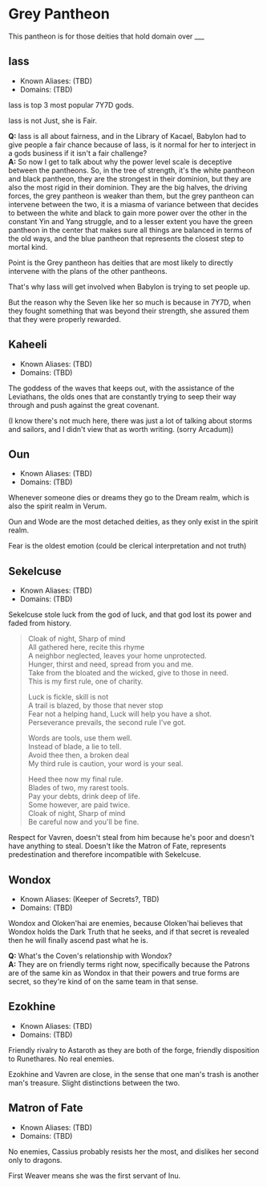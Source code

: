 # Grey Pantheon

This pantheon is for those deities that hold domain over ___

## Iass

* Known Aliases: (TBD)
* Domains: (TBD)

Iass is top 3 most popular 7Y7D gods.

Iass is not Just, she is Fair.


**Q:** Iass is all about fairness, and in the Library of Kacael, Babylon had to give people a fair chance because of Iass, is it normal for her to interject in a gods business if it isn't a fair challenge?<br>
**A:** So now I get to talk about why the power level scale is deceptive between the pantheons. So, in the tree of strength, it's the white pantheon and black pantheon, they are the strongest in their dominion, but they are also the most rigid in their dominion. They are the big halves, the driving forces, the grey pantheon is weaker than them, but the grey pantheon can intervene between the two, it is a miasma of variance between that decides to between the white and black to gain more power over the other in the constant Yin and Yang struggle, and to a lesser extent you have the green pantheon in the center that makes sure all things are balanced in terms of the old ways, and the blue pantheon that represents the closest step to mortal kind.

Point is the Grey pantheon has deities that are most likely to directly intervene with the plans of the other pantheons.

That's why Iass will get involved when Babylon is trying to set people up.


But the reason why the Seven like her so much is because in 7Y7D, when they fought something that was beyond their strength, she assured them that they were properly rewarded.


## Kaheeli

* Known Aliases: (TBD)
* Domains: (TBD)

The goddess of the waves that keeps out, with the assistance of the Leviathans, the olds ones that are constantly trying to seep their way through and push against the great covenant.

(I know there's not much here, there was just a lot of talking about storms and sailors, and I didn't view that as worth writing. (sorry Arcadum))


## Oun

* Known Aliases: (TBD)
* Domains: (TBD)

Whenever someone dies or dreams they go to the Dream realm, which is also the spirit realm in Verum.

Oun and Wode are the most detached deities, as they only exist in the spirit realm.

Fear is the oldest emotion (could be clerical interpretation and not truth)

## Sekelcuse

* Known Aliases: (TBD)
* Domains: (TBD)

Sekelcuse stole luck from the god of luck, and that god lost its power and faded from history.

>Cloak of night, Sharp of mind<br>
All gathered here, recite this rhyme<br>
A neighbor neglected, leaves your home unprotected.<br>
Hunger, thirst and need, spread from you and me.<br>
Take from the bloated and the wicked, give to those in need.<br>
This is my first rule, one of charity.
>
> Luck is fickle, skill is not<br>
A trail is blazed, by those that never stop<br>
Fear not a helping hand, Luck will help you have a shot.<br>
Perseverance prevails, the second rule I've got.
>
> Words are tools, use them well.<br>
Instead of blade, a lie to tell.<br>
Avoid thee then, a broken deal<br>
My third rule is caution, your word is your seal.
>
> Heed thee now my final rule.<br>
Blades of two, my rarest tools.<br>
Pay your debts, drink deep of life.<br>
Some however, are paid twice.<br>
Cloak of night, Sharp of mind<br>
Be careful now and you'll be fine.

Respect for Vavren, doesn't steal from him because he's poor and doesn't have anything to steal. Doesn't like the Matron of Fate, represents predestination and therefore incompatible with Sekelcuse.

## Wondox

* Known Aliases: (Keeper of Secrets?, TBD)
* Domains: (TBD)

Wondox and Oloken'hai are enemies, because Oloken'hai believes that Wondox holds the Dark Truth that he seeks, and if that secret is revealed then he will finally ascend past what he is.

**Q:** What's the Coven's relationship with Wondox?<br>
**A:** They are on friendly terms right now, specifically because the Patrons are of the same kin as Wondox in that their powers and true forms are secret, so they're kind of on the same team in that sense.

## Ezokhine

* Known Aliases: (TBD)
* Domains: (TBD)

Friendly rivalry to Astaroth as they are both of the forge, friendly disposition to Runethares. No real enemies.

Ezokhine and Vavren are close, in the sense that one man's trash is another man's treasure. Slight distinctions between the two.

## Matron of Fate

* Known Aliases: (TBD)
* Domains: (TBD)

No enemies, Cassius probably resists her the most, and dislikes her second only to dragons.

First Weaver means she was the first servant of Inu.

